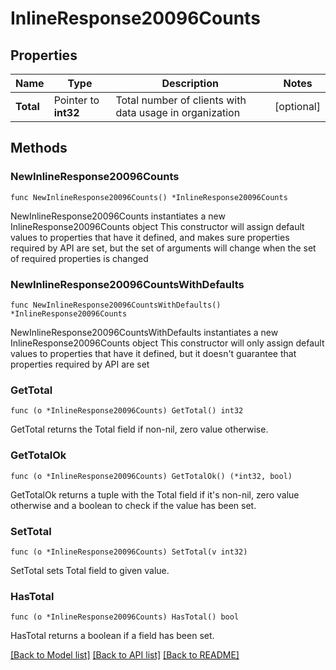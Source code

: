 # InlineResponse20096Counts

## Properties

Name | Type | Description | Notes
------------ | ------------- | ------------- | -------------
**Total** | Pointer to **int32** | Total number of clients with data usage in organization | [optional] 

## Methods

### NewInlineResponse20096Counts

`func NewInlineResponse20096Counts() *InlineResponse20096Counts`

NewInlineResponse20096Counts instantiates a new InlineResponse20096Counts object
This constructor will assign default values to properties that have it defined,
and makes sure properties required by API are set, but the set of arguments
will change when the set of required properties is changed

### NewInlineResponse20096CountsWithDefaults

`func NewInlineResponse20096CountsWithDefaults() *InlineResponse20096Counts`

NewInlineResponse20096CountsWithDefaults instantiates a new InlineResponse20096Counts object
This constructor will only assign default values to properties that have it defined,
but it doesn't guarantee that properties required by API are set

### GetTotal

`func (o *InlineResponse20096Counts) GetTotal() int32`

GetTotal returns the Total field if non-nil, zero value otherwise.

### GetTotalOk

`func (o *InlineResponse20096Counts) GetTotalOk() (*int32, bool)`

GetTotalOk returns a tuple with the Total field if it's non-nil, zero value otherwise
and a boolean to check if the value has been set.

### SetTotal

`func (o *InlineResponse20096Counts) SetTotal(v int32)`

SetTotal sets Total field to given value.

### HasTotal

`func (o *InlineResponse20096Counts) HasTotal() bool`

HasTotal returns a boolean if a field has been set.


[[Back to Model list]](../README.md#documentation-for-models) [[Back to API list]](../README.md#documentation-for-api-endpoints) [[Back to README]](../README.md)


